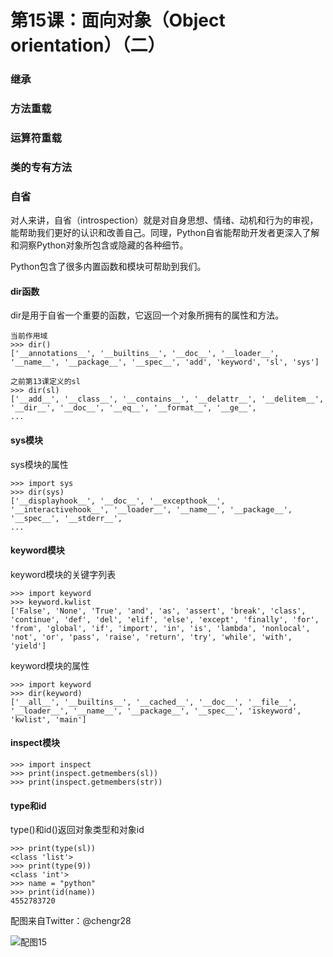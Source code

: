 # 第15课：面向对象（Object orientation）（二）

### 继承

### 方法重载

### 运算符重载

### 类的专有方法

### 自省
对人来讲，自省（introspection）就是对自身思想、情绪、动机和行为的审视，能帮助我们更好的认识和改善自己。同理，Python自省能帮助开发者更深入了解和洞察Python对象所包含或隐藏的各种细节。

Python包含了很多内置函数和模块可帮助到我们。

#### dir函数
dir是用于自省一个重要的函数，它返回一个对象所拥有的属性和方法。
```
当前作用域
>>> dir()
['__annotations__', '__builtins__', '__doc__', '__loader__', '__name__', '__package__', '__spec__', 'add', 'keyword', 'sl', 'sys']

之前第13课定义的sl
>>> dir(sl)
['__add__', '__class__', '__contains__', '__delattr__', '__delitem__', '__dir__', '__doc__', '__eq__', '__format__', '__ge__', 
...
```

#### sys模块
sys模块的属性
```
>>> import sys
>>> dir(sys)
['__displayhook__', '__doc__', '__excepthook__', '__interactivehook__', '__loader__', '__name__', '__package__', '__spec__', '__stderr__', 
...
```

#### keyword模块
keyword模块的关键字列表
```
>>> import keyword
>>> keyword.kwlist
['False', 'None', 'True', 'and', 'as', 'assert', 'break', 'class', 'continue', 'def', 'del', 'elif', 'else', 'except', 'finally', 'for', 'from', 'global', 'if', 'import', 'in', 'is', 'lambda', 'nonlocal', 'not', 'or', 'pass', 'raise', 'return', 'try', 'while', 'with', 'yield']
```

keyword模块的属性
```
>>> import keyword
>>> dir(keyword)
['__all__', '__builtins__', '__cached__', '__doc__', '__file__', '__loader__', '__name__', '__package__', '__spec__', 'iskeyword', 'kwlist', 'main']
```

#### inspect模块
```
>>> import inspect
>>> print(inspect.getmembers(sl))
>>> print(inspect.getmembers(str))
```

#### type和id
type()和id()返回对象类型和对象id
```
>>> print(type(sl))
<class 'list'>
>>> print(type(9))
<class 'int'>
>>> name = "python"
>>> print(id(name))
4552783720
```

配图来自Twitter：@chengr28

![配图15](https://wiki.huihoo.com/images/a/a0/Devopsgirls15.jpg)
